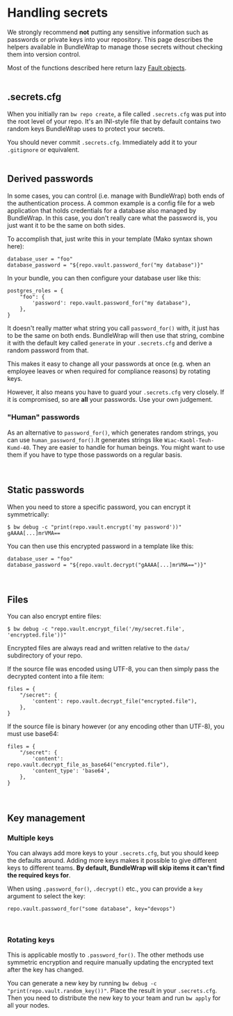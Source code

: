 # Handling secrets

We strongly recommend **not** putting any sensitive information such as passwords or private keys into your repository. This page describes the helpers available in BundleWrap to manage those secrets without checking them into version control.

<div class="alert alert-info">Most of the functions described here return lazy <a href="../api/#bundlewraputilsfault">Fault objects</a>.</div>

<br>

## .secrets.cfg

When you initially ran `bw repo create`, a file called `.secrets.cfg` was put into the root level of your repo. It's an INI-style file that by default contains two random keys BundleWrap uses to protect your secrets.

<div class="alert alert-danger">You should never commit <code>.secrets.cfg</code>. Immediately add it to your <code>.gitignore</code> or equivalent.</div>

<br>

## Derived passwords

In some cases, you can control (i.e. manage with BundleWrap) both ends of the authentication process. A common example is a config file for a web application that holds credentials for a database also managed by BundleWrap. In this case, you don't really care what the password is, you just want it to be the same on both sides.

To accomplish that, just write this in your template (Mako syntax shown here):

<pre><code class="nohighlight">database_user = "foo"
database_password = "${repo.vault.password_for("my database")}"
</code></pre>

In your bundle, you can then configure your database user like this:

	postgres_roles = {
	    "foo": {
	        'password': repo.vault.password_for("my database"),
	    },
	}

It doesn't really matter what string you call `password_for()` with, it just has to be the same on both ends. BundleWrap will then use that string, combine it with the default key called `generate` in your `.secrets.cfg` and derive a random password from that.

This makes it easy to change all your passwords at once (e.g. when an employee leaves or when required for compliance reasons) by rotating keys.

<div class="alert alert-warning">However, it also means you have to guard your <code>.secrets.cfg</code> very closely. If it is compromised, so are <strong>all</strong> your passwords. Use your own judgement.</div>

### "Human" passwords

As an alternative to `password_for()`, which generates random strings, you can use `human_password_for()`.It generates strings like `Wiac-Kaobl-Teuh-Kumd-40`. They are easier to handle for human beings. You might want to use them if you have to type those passwords on a regular basis.

<br>

## Static passwords

When you need to store a specific password, you can encrypt it symmetrically:

<pre><code class="nohighlight">$ bw debug -c "print(repo.vault.encrypt('my password'))"
gAAAA[...]mrVMA==
</code></pre>

You can then use this encrypted password in a template like this:

<pre><code class="nohighlight">database_user = "foo"
database_password = "${repo.vault.decrypt("gAAAA[...]mrVMA==")}"
</code></pre>

<br>

## Files

You can also encrypt entire files:

<pre><code class="nohighlight">$ bw debug -c "repo.vault.encrypt_file('/my/secret.file', 'encrypted.file'))"</code></pre>

<div class="alert alert-info">Encrypted files are always read and written relative to the <code>data/</code> subdirectory of your repo.</div>

If the source file was encoded using UTF-8, you can then simply pass the decrypted content into a file item:

	files = {
	    "/secret": {
	        'content': repo.vault.decrypt_file("encrypted.file"),
	    },
	}

If the source file is binary however (or any encoding other than UTF-8), you must use base64:

	files = {
	    "/secret": {
	        'content': repo.vault.decrypt_file_as_base64("encrypted.file"),
	        'content_type': 'base64',
	    },
	}

<br>

## Key management

### Multiple keys

You can always add more keys to your `.secrets.cfg`, but you should keep the defaults around. Adding more keys makes it possible to give different keys to different teams. **By default, BundleWrap will skip items it can't find the required keys for**.

When using `.password_for()`, `.decrypt()` etc., you can provide a `key` argument to select the key:

	repo.vault.password_for("some database", key="devops")

<br>

### Rotating keys

<div class="alert alert-info">This is applicable mostly to <code>.password_for()</code>. The other methods use symmetric encryption and require manually updating the encrypted text after the key has changed.</div>

You can generate a new key by running `bw debug -c "print(repo.vault.random_key())"`. Place the result in your `.secrets.cfg`. Then you need to distribute the new key to your team and run `bw apply` for all your nodes.
